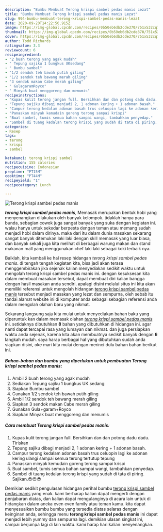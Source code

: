 ```yaml
---
description: "Bumbu Membuat Terong krispi sambel pedas manis Lezat"
title: "Bumbu Membuat Terong krispi sambel pedas manis Lezat"
slug: 994-bumbu-membuat-terong-krispi-sambel-pedas-manis-lezat
date: 2020-09-20T14:22:50.915Z
image: https://img-global.cpcdn.com/recipes/0b50eb6db2cde370/751x532cq70/terong-krispi-sambel-pedas-manis-foto-resep-utama.jpg
thumbnail: https://img-global.cpcdn.com/recipes/0b50eb6db2cde370/751x532cq70/terong-krispi-sambel-pedas-manis-foto-resep-utama.jpg
cover: https://img-global.cpcdn.com/recipes/0b50eb6db2cde370/751x532cq70/terong-krispi-sambel-pedas-manis-foto-resep-utama.jpg
author: Todd Richards
ratingvalue: 3.3
reviewcount: 6
recipeingredient:
- "2 buah terong yang agak mudah"
- " Tepung sajiku 1 bungkus UKsedang"
- " Bumbu sambel"
- "1/2 sendok teh bawah putih giling"
- "1/2 sendok teh bawang merah giling"
- "3 sendok makan Cabe merah giling"
- " GulagaramRoyco"
- " Minyak buat menggoreng dan menumis"
recipeinstructions:
- "Kupas kulit terong jangan full. Bersihkan dan dan potong dadu dadu. Tiriskan"
- "Tepung sajiku dibagi menjadi 2, 1 adonan kering + 1 adonan basah."
- "Campur terong kedalam adonan basah trus celuopin lagi ke adonan kering ulangi sampai semua terong tertutup tepung"
- "Panaskan minyak kemudain goreng terong sampai krispi"
- "Buat sambel, tumis semua bahan sampai wangi, tambahkan penyedap."
- "Sambel di tuang kedalan terong krispi yang sudah di tata di piring. Sajikan.😍😍😍"
categories:
- Resep
tags:
- terong
- krispi
- sambel

katakunci: terong krispi sambel 
nutrition: 155 calories
recipecuisine: Indonesian
preptime: "PT15M"
cooktime: "PT44M"
recipeyield: "1"
recipecategory: Lunch

---
```



![Terong krispi sambel pedas manis](https://img-global.cpcdn.com/recipes/0b50eb6db2cde370/751x532cq70/terong-krispi-sambel-pedas-manis-foto-resep-utama.jpg)

<b><i>terong krispi sambel pedas manis</i></b>, Memasak merupakan bentuk hobi yang menyenangkan dilakukan oleh banyak kelompok. tidaklah hanya para bunda, sebagian cowok juga sangat banyak yang suka dengan kegiatan ini. walau hanya untuk sekedar berpesta dengan teman atau memang sudah menjadi hobi dalam dirinya. maka dari itu dalam dunia masakan sekarang sangat banyak ditemukan laki laki dengan skill memasak yang luar biasa, dan banyak sekali juga kita melihat di berbagai warung makan dan stand makanan mall yang menggunakan chef laki laki sebagai koki terbaik nya.



Baiklah, kita kembali ke hal resep hidangan <i>terong krispi sambel pedas manis</i>. di tengah tengah kegiatan kita, bisa jadi akan terasa menggembirakan jika sejenak kalian menyediakan sedikit waktu untuk mengolah terong krispi sambel pedas manis ini. dengan kesuksesan kita dalam membuat masakan tersebut, dapat membuat diri kalian bangga dengan hasil masakan anda sendiri. apalagi disini melalui situs ini kita akan memiliki referensi untuk mengolah hidangan <u>terong krispi sambel pedas manis</u> tersebut menjadi masakan yang lezat dan sempurna, oleh sebab itu tandai alamat website ini di komputer anda sebagai sebagian referensi anda dalam mengolah olahan baru yang nikmat.


Sekarang langsung saja kita mulai untuk menyediakan bahan baku yang diperuntuk kan dalam memasak olahan <u><i>terong krispi sambel pedas manis</i></u> ini. setidaknya dibutuhkan <b>8</b> bahan yang dibutuhkan di hidangan ini. agar nanti dapat tercapai rasa yang lumayan dan nikmat. dan juga persiapkan waktu anda sejenak, karena kita akan membuatnya sedikit banyak dengan <b>6</b> langkah mudah. saya harap berbagai hal yang dibutuhkan sudah anda siapkan disini, oke mari kita mulai dengan merinci dulu bahan bahan berikut ini.

<!--inarticleads1-->

##### Bahan-bahan dan bumbu yang diperlukan untuk pembuatan Terong krispi sambel pedas manis:

1. Ambil 2 buah terong yang agak mudah
1. Sediakan  Tepung sajiku 1 bungkus UK.sedang
1. Siapkan  Bumbu sambel
1. Gunakan 1/2 sendok teh bawah putih giling
1. Ambil 1/2 sendok teh bawang merah giling
1. Siapkan 3 sendok makan Cabe merah giling
1. Gunakan  Gula+garam+Royco
1. Siapkan  Minyak buat menggoreng dan menumis




<!--inarticleads2-->

##### Cara membuat Terong krispi sambel pedas manis:

1. Kupas kulit terong jangan full. Bersihkan dan dan potong dadu dadu. Tiriskan
1. Tepung sajiku dibagi menjadi 2, 1 adonan kering + 1 adonan basah.
1. Campur terong kedalam adonan basah trus celuopin lagi ke adonan kering ulangi sampai semua terong tertutup tepung
1. Panaskan minyak kemudain goreng terong sampai krispi
1. Buat sambel, tumis semua bahan sampai wangi, tambahkan penyedap.
1. Sambel di tuang kedalan terong krispi yang sudah di tata di piring. Sajikan.😍😍😍




Demikian sedikit pengulasan hidangan perihal bumbu <u>terong krispi sambel pedas manis</u> yang enak. kami berharap kalian dapat mengerti dengan penjabaran diatas, dan kalian dapat mengulanginya di acara lain untuk di hidangkan dalam aneka even even family atau teman kamu. kita dapat menyesuaikan bumbu bumbu yang tersedia diatas selaras dengan keinginan anda, sehingga menu <b>terong krispi sambel pedas manis</b> ini dapat menjadi lebih yummy dan sempurna lagi. demikian ulasan singkat ini, sampai berjumpa lagi di lain waktu. kami harap hari kalian menyenangkan.
